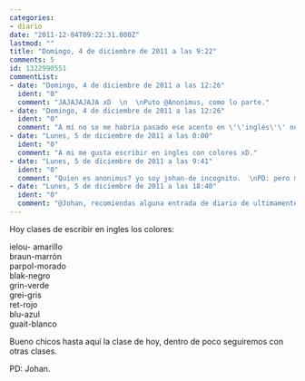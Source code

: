 ```yaml
---
categories:
- diario
date: "2011-12-04T09:22:31.000Z"
lastmod: ""
title: "Domingo, 4 de diciembre de 2011 a las 9:22"
comments: 5
id: 1322990551
commentList:
- date: "Domingo, 4 de diciembre de 2011 a las 12:26"
  ident: "0"
  comment: "JAJAJAJAJA xD  \n  \nPuto @Anonimus, como lo parte."
- date: "Domingo, 4 de diciembre de 2011 a las 12:26"
  ident: "0"
  comment: "A mí no se me habría pasado ese acento en \'\'inglés\'\' no es lo mismo clases en ingles que en inglés. xD"
- date: "Lunes, 5 de diciembre de 2011 a las 0:00"
  ident: "0"
  comment: "A mi me gusta escribir en ingles con colores xD."
- date: "Lunes, 5 de diciembre de 2011 a las 9:41"
  ident: "0"
  comment: "Quien es anonimus? yo soy johan-de incognito.  \nPD: pero me gusta mucho su color grei."
- date: "Lunes, 5 de diciembre de 2011 a las 18:40"
  ident: "0"
  comment: "@Johan, recomiendas alguna entrada de diario de ultimamente?   \nhttp://armakdeodelot.blogspot.com/2011/11/los-articulos-de-la-constitucion-que-la.html"
---
```


Hoy clases de escribir en ingles los colores:  
  
ielou- amarillo  
braun-marrón  
parpol-morado  
blak-negro  
grin-verde  
grei-gris  
ret-rojo  
blu-azul  
guait-blanco  
  
Bueno chicos hasta aquí la clase de hoy, dentro de poco seguiremos con otras clases.  
  
PD: Johan.